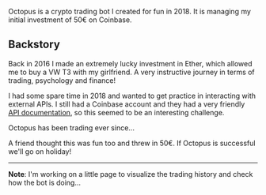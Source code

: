 Octopus is a crypto trading bot I created for fun in 2018. It is managing my initial investment of 50€ on Coinbase.

## Backstory
Back in 2016 I made an extremely lucky investment in Ether, which allowed me to buy a VW T3 with my girlfriend. A very instructive journey in terms of trading, psychology and finance!

I had some spare time in 2018 and wanted to get practice in interacting with external APIs. I still had a Coinbase account and they had a very friendly [API documentation](https://developers.coinbase.com/), so this seemed to be an interesting challenge.

Octopus has been trading ever since...

A friend thought this was fun too and threw in 50€. If Octopus is successful we'll go on holiday!

---

**Note**: I'm working on a little page to visualize the trading history and check how the bot is doing...
